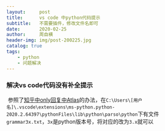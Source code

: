 ```yaml
---
layout:     post
title:      vs code 中python代码提示
subtitle:   不需要插件，修改文件名即可
date:       2020-02-25
author:     周自横
header-img: img/post-200225.jpg
catalog: true
tags:
    - python
    - 问题解决
---
```


### 解决vs code代码没有补全提示

​	参照了[知乎中only回复中Atlas](https://www.zhihu.com/question/54395822)的办法，在`C:\Users\[用户名]\.vscode\extensions\ms-python.python-2020.2.64397\pythonFiles\lib\python\parso\python`下有文件`grammar3x.txt`，`3x`是python版本号，将对应的改为`3.x`就可以

